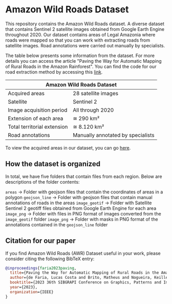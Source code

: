 # Amazon Wild Roads Dataset

This repository contains the Amazon Wild Roads dataset. A diverse dataset that contains Sentinel 2 satellite images obtained from Google Earth Engine throughout 2020. Our dataset contains areas of Legal Amazonia where roads were mapped so that you can work with extracting roads from satellite images. Road annotations were carried out manually by specialists. 

The table below presents some information from the dataset. For more details you can access the article "Paving the Way for Automatic Mapping of Rural Roads in the Amazon Rainforest". You can find the code for our road extraction method by accessing this [link](https://github.com/lucascsfaria/ContextualPixelLevelRoadExtractionAmazon.git).

<table class="tg">
<thead>
<tr>
    <th colspan="2"><center>Amazon Wild Roads Dataset</center></th>
  </tr>
</thead>

<tbody>
  <tr>
    <td class="tg-0pky">Acquired areas</th>
    <td class="tg-0pky">28 satellite images</th>
  </tr>
  <tr>
    <td class="tg-0pky">Satellite</td>
    <td class="tg-0pky">Sentinel 2</td>
  </tr>
  <tr>
    <td class="tg-0pky">Image acquisition period</td>
    <td class="tg-0pky">All through 2020</td>
  </tr>
  <tr>
    <td class="tg-0pky">Extension of each area</td>
    <td class="tg-0pky">≅ 290 km²</td>
  </tr>
  <tr>
    <td class="tg-0pky">Total territorial extension</td>
    <td class="tg-0pky">≅ 8.120 km²</td>
  </tr>
  <tr>
    <td class="tg-0pky">Road annotations</td>
    <td class="tg-0pky">Manually annotated by specialists</td>
  </tr>
</tbody>
</table>


To view the acquired areas in our dataset, you can go [here](https://app.wildpixels.dcc.ufmg.br/). 

## How the dataset is organized

In total, we have five folders that contain files from each region. Below are descriptions of the folder contents:

`areas` &rarr; Folder with geojson files that contain the coordinates of areas in a polygon
`geojson_line`  &rarr; Folder with geojson files that contain manual annotations of roads in the areas
`image_geotif` &rarr; Folder with Satellite Sentinel 2 geotiff files obtained from Google Earth Engine for each area
`image_png` &rarr; Folder with files in PNG format of images converted from the `image_geotif` folder
`image_png` &rarr; Folder with masks in PNG format of the annotations contained in the `geojson_line` folder

## Citation for our paper

If you find Amazon Wild Roads (AWR) Dataset useful in your work, please consider citing the following BibTeX entry:

```bibtex
@inproceedings{faria2023paving,
  title={Paving the Way for Automatic Mapping of Rural Roads in the Amazon Rainforest},
  author={de Faria, Lucas Costa and Brito, Matheus and Nogueira, Keiller and dos Santos, Jefersson A.},
  booktitle={2023 36th SIBGRAPI Conference on Graphics, Patterns and Images (SIBGRAPI)},
  year={2023},
  organization={IEEE}
}
```
